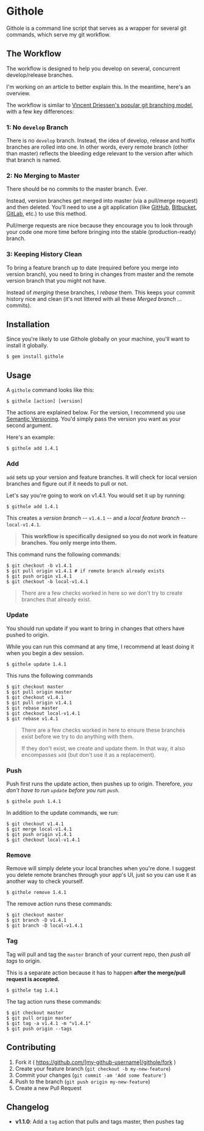 Githole
================

Githole is a command line script that serves as a wrapper for several git
commands, which serve my git workflow.

The Workflow
----------------

The workflow is designed to help you develop on several, concurrent
develop/release branches.

I'm working on an article to better explain this. In the meantime, here's an
overview.

The workflow is similar to [Vincent Driessen's popular git branching
model](http://nvie.com/posts/a-successful-git-branching-model/), with a few key
differences:

### 1: No `develop` Branch

There is no `develop` branch. Instead, the idea of develop, release and hotfix
branches are rolled into one. In other words, every remote branch (other than
master) reflects the bleeding edge relevant to the version after which that
branch is named.

### 2: No Merging to Master

There should be no commits to the master branch. Ever.

Instead, version branches get merged into master (via a pull/merge request) and
then deleted. You'll need to use a git application (like
[GitHub](https://github.com/), [Bitbucket](https://bitbucket.org/),
[GitLab](https://about.gitlab.com/), etc.) to use this method.

Pull/merge requests are nice because they encourage you to look through your
code one more time before bringing into the stable (production-ready) branch.

### 3: Keeping History Clean

To bring a feature branch up to date (required before you merge into version
branch), you need to bring in changes from master and the remote version branch
that you might not have.

Instead of *merging* these branches, I *rebase* them. This keeps your commit
history nice and clean (it's not littered with all these *Merged branch ...*
commits).

Installation
----------------

Since you're likely to use Githole globally on your machine, you'll want to
install it globally.

```text
$ gem install githole
```

Usage
----------------

A `githole` command looks like this:

```text
$ githole [action] [version]
```

The actions are explained below. For the version, I recommend you use
[Semantic Versioning](http://semver.org/). You'd simply pass the version you
want as your second argument.

Here's an example:

```text
$ githole add 1.4.1
```

### Add

`add` sets up your version and feature branches. It will check for local
version branches and figure out if it needs to pull or not.

Let's say you're going to work on v1.4.1. You would set it up by running:

```text
$ githole add 1.4.1
```

This creates a *version branch* -- `v1.4.1` -- and a *local feature branch* --
`local-v1.4.1`.

> **This workflow is specifically designed so you do not work in feature
> branches. You only merge into them.**

This command runs the following commands:

```text
$ git checkout -b v1.4.1
$ git pull origin v1.4.1 # if remote branch already exists
$ git push origin v1.4.1
$ git checkout -b local-v1.4.1
```

> There are a few checks worked in here so we don't try to create branches that
> already exist.

### Update

You should run update if you want to bring in changes that others have pushed
to origin.

While you can run this command at any time, I recommend at least doing it when
you begin a dev session.

```text
$ githole update 1.4.1
```

This runs the following commands

```text
$ git checkout master
$ git pull origin master
$ git checkout v1.4.1
$ git pull origin v1.4.1
$ git rebase master
$ git checkout local-v1.4.1
$ git rebase v1.4.1
```

> There are a few checks worked in here to ensure these branches exist before
> we try to do anything with them.
>
> If they don't exist, we create and update them. In that way, it also
> encompasses `add` (but don't use it as a replacement).

### Push

Push first runs the update action, then pushes up to origin. Therefore, *you
don't have to run `update` before you run `push`.*

```text
$ githole push 1.4.1
```

In addition to the update commands, we run:

```text
$ git checkout v1.4.1
$ git merge local-v1.4.1
$ git push origin v1.4.1
$ git checkout local-v1.4.1
```

### Remove

Remove will simply delete your local branches when you're done. I suggest you
delete remote branches through your app's UI, just so you can use it as another
way to check yourself.

```text
$ githole remove 1.4.1
```

The remove action runs these commands:

```text
$ git checkout master
$ git branch -D v1.4.1
$ git branch -D local-v1.4.1
```

### Tag

Tag will pull and tag the `master` branch of your current repo, then *push all
tags* to origin.

This is a separate action because it has to happen **after the merge/pull
request is accepted.**

```text
$ githole tag 1.4.1
```

The tag action runs these commands:

```text
$ git checkout master
$ git pull origin master
$ git tag -a v1.4.1 -m "v1.4.1"
$ git push origin --tags
```

Contributing
----------------

1. Fork it ( https://github.com/[my-github-username]/githole/fork )
2. Create your feature branch (`git checkout -b my-new-feature`)
3. Commit your changes (`git commit -am 'Add some feature'`)
4. Push to the branch (`git push origin my-new-feature`)
5. Create a new Pull Request

Changelog
----------------

* **v1.1.0**: Add a `tag` action that pulls and tags master, then pushes tag
